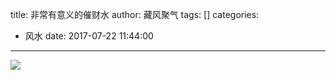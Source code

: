 title: 非常有意义的催财水
author: 藏风聚气
tags: []
categories:
  - 风水
date: 2017-07-22 11:44:00
---
![](http://fs-image.pull.net.cn/17-7-22/49154873.jpg!800)